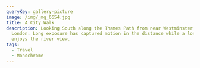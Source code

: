 ```yaml
---
queryKey: gallery-picture
image: /img/_mg_6654.jpg
title: A City Walk
description: Looking South along the Thames Path from near Westminster Bridge,
  London. Long exposure has captured motion in the distance while a lone figure
  enjoys the river view.
tags:
  - Travel
  - Monochrome
---
```

